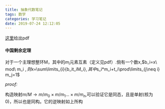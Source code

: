 ```yaml
---
title: 抽象代数笔记
tags: 数学
categories: 学习笔记
date: 2019-07-24 12:12:05
---
```


<script type="text/x-mathjax-config">
  MathJax.Hub.Config({tex2jax: {inlineMath: [['$','$'], ['\\(','\\)']]}});
</script>
<script type="text/javascript" async
  src="https://wujilingfeng.top/MathJax/MathJax.js?config=TeX-AMS_CHTML">
</script>




<!--more-->

[这里](./group.pdf)给出pdf
#### 中国剩余定理

对于一个主理想整环M，其中的$m_i$元素互素（定义见pdf）.倘有一个数x,$b_i=x\  mod\  m_i $,则$x=\sum\limits_{i}{b_it_iM_i}$,其中$s_i*m_i+t_i\prod\limits_{j\neq i} m_j=1$

*proof:*

构造映射$m/M \to m/m_0 \times m/m_1 ...\times m/m_n$,可以验证它是同态，且是单射(核为0)，所以也是同构。它的逆映射如上所构